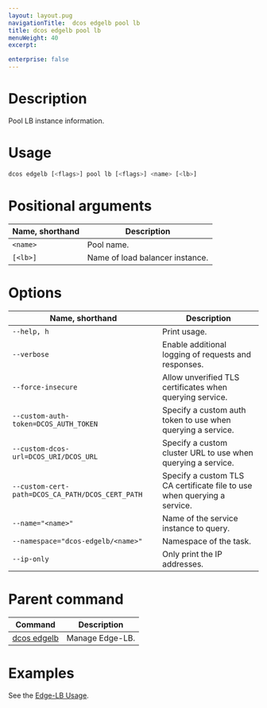 ```yaml
---
layout: layout.pug
navigationTitle:  dcos edgelb pool lb
title: dcos edgelb pool lb
menuWeight: 40
excerpt:

enterprise: false
---
```


# Description
Pool LB instance information.

# Usage

```bash
dcos edgelb [<flags>] pool lb [<flags>] <name> [<lb>]
```

# Positional arguments

| Name, shorthand | Description |
|---------|-------------|
| `<name>`   | Pool name. |
| `[<lb>]`   | Name of load balancer instance. |


# Options

| Name, shorthand | Description |
|---------|-------------|
| `--help, h`   | Print usage. |
| `--verbose`   | Enable additional logging of requests and responses. |
| `--force-insecure`   | Allow unverified TLS certificates when querying service. |
| `--custom-auth-token=DCOS_AUTH_TOKEN`   | Specify a custom auth token to use when querying a service. |
| `--custom-dcos-url=DCOS_URI/DCOS_URL`   | Specify a custom cluster URL to use when querying a service. |
| `--custom-cert-path=DCOS_CA_PATH/DCOS_CERT_PATH`   | Specify a custom TLS CA certificate file to use when querying a service. |
| `--name="<name>"`   | Name of the service instance to query. |
| `--namespace="dcos-edgelb/<name>"`   | Namespace of the task. |
| `--ip-only`   | Only print the IP addresses. |

# Parent command

| Command | Description |
|---------|-------------|
| [dcos edgelb](/service-docs/edge-lb/0.1.9/cli-reference)  |  Manage Edge-LB. |

# Examples

See the [Edge-LB Usage](/service-docs/edge-lb/0.1.9/usage).
